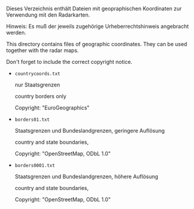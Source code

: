 Dieses Verzeichnis enthält Dateien mit geopraphischen Koordinaten zur
Verwendung mit den Radarkarten.

Hinweis: Es muß der jeweils zugehörige Urheberrechtshinweis angebracht
werden.

This directory contains files of geographic coordinates. They can be used
together with the radar maps. 

Don't forget to include the correct copyright notice.

* `countrycoords.txt`

  nur Staatsgrenzen

  country borders only

  Copyright: "EuroGeographics"

* `borders01.txt`

  Staatsgrenzen und Bundeslandgrenzen, geringere Auflösung

  country and state boundaries, 

  Copyright: "OpenStreetMap, ODbL 1.0"

* `borders0001.txt`

  Staatsgrenzen und Bundeslandgrenzen, höhere Auflösung

  country and state boundaries, 

  Copyright: "OpenStreetMap, ODbL 1.0"
